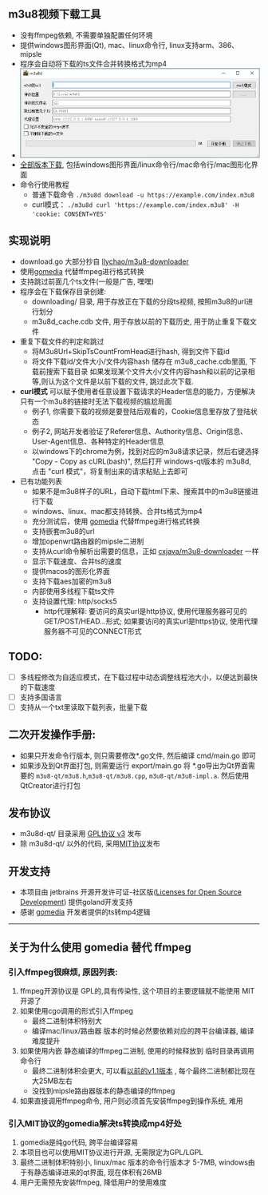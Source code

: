 
## m3u8视频下载工具
* 没有ffmpeg依赖, 不需要单独配置任何环境
* 提供windows图形界面(Qt), mac、linux命令行, linux支持arm、386、mipsle 
* 程序会自动将下载的ts文件合并转换格式为mp4
* ![](m3u8d-qt/screenshot.png)
* [全部版本下载](https://github.com/orestonce/m3u8d/releases ), 包括windows图形界面/linux命令行/mac命令行/mac图形化界面   
* 命令行使用教程
  * 普通下载命令 `./m3u8d download -u https://example.com/index.m3u8`
  * curl模式： `./m3u8d curl 'https://example.com/index.m3u8' -H 'cookie: CONSENT=YES'`
## 实现说明
* download.go 大部分抄自 [llychao/m3u8-downloader](https://github.com/llychao/m3u8-downloader)
* 使用[gomedia](https://github.com/yapingcat/gomedia) 代替ffmpeg进行格式转换
* 支持跳过前面几个ts文件(一般是广告, 嘿嘿)
* 程序会在下载保存目录创建:
    * downloading/ 目录, 用于存放正在下载的分段ts视频, 按照m3u8的url进行划分
    * m3u8d_cache.cdb 文件, 用于存放以前的下载历史, 用于防止重复下载文件
* 重复下载文件的判定和跳过    
    * 将M3u8Url+SkipTsCountFromHead进行hash, 得到文件下载id
    * 将文件下载id/文件大小/文件内容hash 储存在 m3u8_cache.cdb里面, 下载前搜索下载目录
    如果发现某个文件大小/文件内容hash和以前的记录相等,则认为这个文件是以前下载的文件, 跳过此次下载.
* **curl模式** 可以赋予使用者任意设置下载请求的Header信息的能力，方便解决只有一个m3u8的链接时无法下载视频的尴尬局面
  * 例子1, 你需要下载的视频是要登陆后观看的，Cookie信息里存放了登陆状态
  * 例子2, 网站开发者验证了Referer信息、Authority信息、Origin信息、User-Agent信息、各种特定的Header信息
  * 以windows下的chrome为例，找到对应的m3u8请求记录，然后右键选择 "Copy - Copy as cURL(bash)", 
    然后打开 windows-qt版本的 m3u8d, 点击 "curl 模式"，将复制出来的请求粘贴上去即可
* 已有功能列表
  * 如果不是m3u8样子的URL，自动下载html下来、搜索其中的m3u8链接进行下载
  * windows、linux、mac都支持转换、合并ts格式为mp4
  * 充分测试后，使用 [gomedia](https://github.com/yapingcat/gomedia) 代替ffmpeg进行格式转换
  * 支持嵌套m3u8的url
  * 增加openwrt路由器的mipsle二进制
  * 支持从curl命令解析出需要的信息，正如 [cxjava/m3u8-downloader](https://github.com/cxjava/m3u8-downloader) 一样
  * 显示下载速度、合并ts的速度
  * 提供macos的图形化界面
  * 支持下载aes加密的m3u8
  * 内部使用多线程下载ts文件
  * 支持设置代理: http/socks5
    * http代理解释: 要访问的真实url是http协议, 使用代理服务器可见的GET/POST/HEAD...形式; 如果要访问的真实url是https协议, 使用代理服务器不可见的CONNECT形式 
## TODO:
  * [ ] 多线程修改为自适应模式，在下载过程中动态调整线程池大小，以便达到最快的下载速度
  * [ ] 支持多国语言
  * [ ] 支持从一个txt里读取下载列表，批量下载
## 二次开发操作手册:
* 如果只开发命令行版本, 则只需要修改*.go文件, 然后编译 cmd/main.go 即可
* 如果涉及到Qt界面打包, 则需要运行 export/main.go 将 *.go导出为Qt界面需要的
`m3u8-qt/m3u8.h`,`m3u8-qt/m3u8.cpp`, `m3u8-qt/m3u8-impl.a`. 然后使用QtCreator进行打包
## 发布协议
* m3u8d-qt/ 目录采用 [GPL协议 v3](m3u8d-qt/LICENSE) 发布
* 除 m3u8d-qt/ 以外的代码, 采用[MIT协议](LICENSE)发布 
## 开发支持
 * 本项目由 jetbrains 开源开发许可证-社区版([Licenses for Open Source Development](https://jb.gg/OpenSourceSupport)) 提供goland开发支持
 * 感谢 [gomedia](https://github.com/yapingcat/gomedia) 开发者提供的ts转mp4逻辑
 
----------------------------------
## 关于为什么使用 gomedia 替代 ffmpeg
### 引入ffmpeg很麻烦, 原因列表:
1. ffmpeg开源协议是 GPL的,具有传染性, 这个项目的主要逻辑就不能使用 MIT 开源了
2. 如果使用cgo调用的形式引入ffmpeg
    * 最终二进制体积特别大
    * 编译mac/linux/路由器 版本的时候必然要依赖对应的跨平台编译器, 编译难度提升
3. 如果使用内嵌 静态编译的ffmpeg二进制, 使用的时候释放到 临时目录再调用命令行
    * 最终二进制体积会更大, 可以看[以前的v1.1版本](https://github.com/orestonce/m3u8d/releases/tag/v1.1) , 每个最终二进制都比现在大25MB左右
    * 没找到mipsle路由器版本的静态编译的ffmpeg
4. 如果直接调用ffmpeg命令, 用户则必须首先安装ffmpeg到操作系统, 难用
### 引入MIT协议的gomedia解决ts转换成mp4好处
1. gomedia是纯go代码, 跨平台编译容易
2. 本项目也可以使用MIT协议进行开源, 无需限定为GPL/LGPL
3. 最终二进制体积特别小, linux/mac 版本的命令行版本才 5-7MB, windows由于有静态编译进来的qt界面, 现在体积有26MB
4. 用户无需预先安装ffmpeg, 降低用户的使用难度
